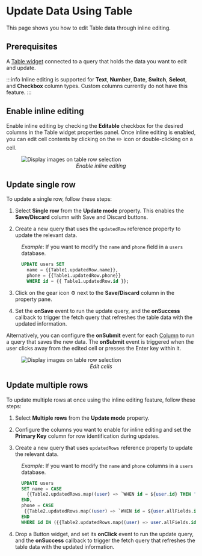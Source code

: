 # Update Data Using Table

This page shows you how to edit Table data through inline editing.


<VideoEmbed host="youtube" videoId="eIecDfvSOsU" title="" caption=""/>


## Prerequisites

A [Table widget](/reference/widgets/table) connected to a query that holds the data you want to edit and update.



:::info
Inline editing is supported for **Text**, **Number**, **Date**, **Switch**, **Select**, and **Checkbox** column types. Custom columns currently do not have this feature.
:::


## Enable inline editing 

Enable inline editing by checking the **Editable** checkbox for the desired columns in the Table widget properties panel. Once inline editing is enabled, you can edit cell contents by clicking on the ✏️ icon or double-clicking on a cell.

<figure>
  <img src="/img/inline-22.png" style= {{width:"600px", height:"auto"}} alt="Display images on table row selection"/>
  <figcaption align = "center"><i>Enable inline editing</i></figcaption>
</figure>


## Update single row

To update a single row, follow these steps:


1. Select **Single row** from the **Update mode** property. This enables the **Save/Discard** column with Save and Discard buttons.

2. Create a new query that uses the `updatedRow` reference property to update the relevant data.

<dd>

_Example_: If you want to modify the `name`  and `phone` field in a `users` database.

```sql
UPDATE users SET 
  name = {{Table1.updatedRow.name}},
  phone = {{Table1.updatedRow.phone}}
  WHERE id = {{ Table1.updatedRow.id }};
```

</dd>

3. Click on the gear icon ⚙️ next to the **Save/Discard** column in the property pane.

4. Set the **onSave** event to run the update query, and the **onSuccess** callback to trigger the fetch query that refreshes the table data with the updated information.
 
Alternatively, you can configure the **onSubmit** event for each [Column](/reference/widgets/table/column-settings) to run a query that saves the new data. The **onSubmit** event is triggered when the user clicks away from the edited cell or presses the Enter key within it. 

<figure>
  <img src="/img/inline-single.gif" style= {{width:"700px", height:"auto"}} alt="Display images on table row selection"/>
  <figcaption align = "center"><i>Edit cells</i></figcaption>
</figure>

## Update multiple rows

To update multiple rows at once using the inline editing feature, follow these steps:

1. Select **Multiple rows** from the **Update mode** property.

2. Configure the columns you want to enable for inline editing and set the **Primary Key** column for row identification during updates.

3. Create a new query that uses `updatedRows` reference property to update the relevant data. 

<dd>

_Example_: If you want to modify the `name`  and `phone` columns in a `users` database.

```sql
UPDATE users
SET name = CASE
  {{Table2.updatedRows.map((user) => `WHEN id = ${user.id} THEN '${user.updatedFields.name}'`).join('\n')}}
END,
phone = CASE
 {{Table2.updatedRows.map((user) => `WHEN id = ${user.allFields.id} THEN '${user.updatedFields.phone}'`).join('\n')}}
END
WHERE id IN ({{Table2.updatedRows.map((user) => user.allFields.id).join(',')}});
```

</dd>

4. Drop a Button widget, and set its **onClick** event to run the update query, and the **onSuccess** callback to trigger the fetch query that refreshes the table data with the updated information.





